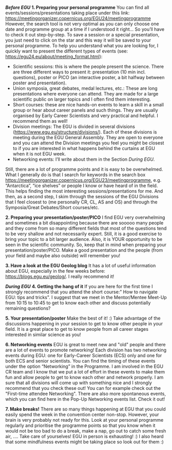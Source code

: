 ***Before EGU***
**1. Preparing your personal programme**
You can find all events/sessions/presentations taking place under this link: https://meetingorganizer.copernicus.org/EGU24/meetingprogramme
However, the search tool is not very optimal as you can only choose one date and programme group at a time if I understood it right… So you’ll have to check it out step-by-step. To save a session or a special presentation, you just need to click on the star and this way it will be saved to your personal programme.
To help you understand what you are looking for, I quickly want to present the different types of events (see: https://egu24.eu/about/meeting_format.html): 

- Scientific sessions: this is where the people present the science. There are three different ways to present it: presentation (10 min incl. questions), poster or PICO (an interactive poster, a bit halfway between poster and presentation).
- Union symposia, great debates, medal lectures, etc.: These are long presentations where everyone can attend. They are made for a large scientific public on larger topics and I often find them interesting.
- Short courses: these are nice hands-on events to learn a skill in a small group or hear about career panels and such things. They are usually organised by Early Career Scientists and very practical and helpful. I recommend them as well!
- Division meetings: The EGU is divided in several divisions (https://www.egu.eu/structure/divisions/). Each of these divisions is meeting during the EGU General Assembly. They are open to everyone and you can attend the Division meetings you feel you might be closest to if you are interested in what happens behind the curtains at EGU when it is not EGU week.
- Networking events: I’ll write about them in the Section *During EGU*.

Still, there are a lot of programme points and it is easy to be overwhelmed. What I generally do is that I search for keywords in the search box https://meetingorganizer.copernicus.org/EGU23/meetingprogramme, e.g.  “Antarctica”, “ice shelves” or people I know or have heard of in the field. This helps finding the most interesting sessions/presentations for me. And then, as a second step, I skim through the sessions of the EGU Divisions that I feel closest to (me personally CR, CL, AS and OS) and through the Symposia/Great Debates/Short courses/etc.

**2. Preparing your presentation/poster/PICO**
I find EGU very overwhelming and sometimes a bit disappointing because there are sooooo many people and they come from so many different fields that most of the questions tend to be very shallow and not necessarily expert. Still, it is a good exercise to bring your topic to a bit larger audience. Also, it is YOUR opportunity to be seen in the scientific community. So, keep that in mind when preparing your presentation/poster/PICO. Make a good presentation and the people (from your field and maybe also outside) will remember you!

**3. Have a look at the EGU Geolog blog**
It has a lot of useful information about EGU, especially in the few weeks before: https://blogs.egu.eu/geolog/. I really recommend it!

***During EGU***
**4. Getting the hang of it**
If you are here for the first time I strongly recommend that you attend the short course:" How to navigate EGU: tips and tricks". I suggest that we meet in the Mentor/Mentee Meet-Up from 10:15 to 10:45 to get to know each other and discuss potentially remaining questions?

**5. Your presentation/poster**
Make the best of it! :) Take advantage of the discussions happening in your session to get to know other people in your field. It is a great place to get to know people from all career stages interested in similar science as you!

**6. Networking events**
EGU is great to meet new and "old" people and there are a lot of events to promote networking!
Each division has two networking events during EGU: one for Early-Career Scientists (ECS) only and one for both ECS and senior scientists. You can find the timing of these events under the option “Networking” in the Programme. I am involved in the EGU CR team and I know that we put a lot of effort in these events to make them fun and allow people to get to know each other and network properly. I am sure that all divisions will come up with something nice and I strongly recommend that you check these out!
You can for example check out the "First-time attendee Networking".
There are also more spontaneous events, which you can find here in the Pop-Up Networking events list. Check it out!

**7. Make breaks!**
There are so many things happening at EGU that you could easily spend the week in the convention center non-stop. However, your brain is very probably not ready for this. Look at your personal programme regularly and prioritise the programme points so that you know when it would not be too bad to do a break, make a nap, go out to catch some fresh air, .... Take care of yourselves! EGU in person is exhausting! :)
I also heard that some mindfulness events might be taking place so look out for them :) 
